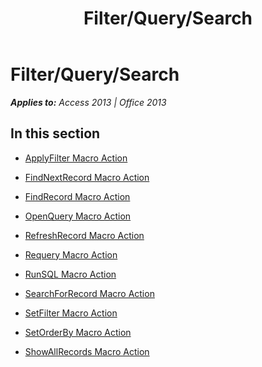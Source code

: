﻿---
title: Filter/Query/Search
TOCTitle: Filter/Query/Search
ms:assetid: 383df639-4a9b-4741-add2-e6e36e1bdde5
ms:mtpsurl: https://msdn.microsoft.com/en-us/library/Dn124363(v=office.15)
ms:contentKeyID: 52071997
ms.date: 09/18/2015
mtps_version: v=office.15
---

# Filter/Query/Search


_**Applies to:** Access 2013 | Office 2013_

## In this section

  - [ApplyFilter Macro Action](applyfilter-macro-action.md)

  - [FindNextRecord Macro Action](findnextrecord-macro-action.md)

  - [FindRecord Macro Action](findrecord-macro-action.md)

  - [OpenQuery Macro Action](openquery-macro-action.md)

  - [RefreshRecord Macro Action](refreshrecord-macro-action.md)

  - [Requery Macro Action](requery-macro-action.md)

  - [RunSQL Macro Action](runsql-macro-action.md)

  - [SearchForRecord Macro Action](searchforrecord-macro-action.md)

  - [SetFilter Macro Action](setfilter-macro-action.md)

  - [SetOrderBy Macro Action](setorderby-macro-action.md)

  - [ShowAllRecords Macro Action](showallrecords-macro-action.md)

